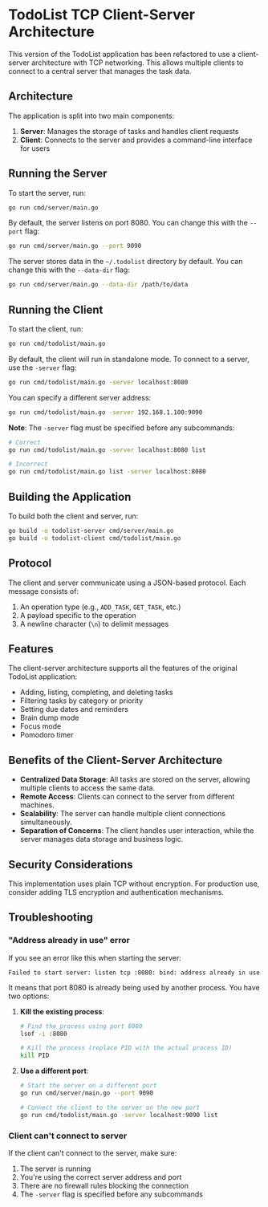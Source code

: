 # TodoList TCP Client-Server Architecture

This version of the TodoList application has been refactored to use a client-server architecture with TCP networking. This allows multiple clients to connect to a central server that manages the task data.

## Architecture

The application is split into two main components:

1. **Server**: Manages the storage of tasks and handles client requests
2. **Client**: Connects to the server and provides a command-line interface for users

## Running the Server

To start the server, run:

```bash
go run cmd/server/main.go
```

By default, the server listens on port 8080. You can change this with the `--port` flag:

```bash
go run cmd/server/main.go --port 9090
```

The server stores data in the `~/.todolist` directory by default. You can change this with the `--data-dir` flag:

```bash
go run cmd/server/main.go --data-dir /path/to/data
```

## Running the Client

To start the client, run:

```bash
go run cmd/todolist/main.go
```

By default, the client will run in standalone mode. To connect to a server, use the `-server` flag:

```bash
go run cmd/todolist/main.go -server localhost:8080
```

You can specify a different server address:

```bash
go run cmd/todolist/main.go -server 192.168.1.100:9090
```

**Note**: The `-server` flag must be specified before any subcommands:

```bash
# Correct
go run cmd/todolist/main.go -server localhost:8080 list

# Incorrect
go run cmd/todolist/main.go list -server localhost:8080
```

## Building the Application

To build both the client and server, run:

```bash
go build -o todolist-server cmd/server/main.go
go build -o todolist-client cmd/todolist/main.go
```

## Protocol

The client and server communicate using a JSON-based protocol. Each message consists of:

1. An operation type (e.g., `ADD_TASK`, `GET_TASK`, etc.)
2. A payload specific to the operation
3. A newline character (`\n`) to delimit messages

## Features

The client-server architecture supports all the features of the original TodoList application:

- Adding, listing, completing, and deleting tasks
- Filtering tasks by category or priority
- Setting due dates and reminders
- Brain dump mode
- Focus mode
- Pomodoro timer

## Benefits of the Client-Server Architecture

- **Centralized Data Storage**: All tasks are stored on the server, allowing multiple clients to access the same data.
- **Remote Access**: Clients can connect to the server from different machines.
- **Scalability**: The server can handle multiple client connections simultaneously.
- **Separation of Concerns**: The client handles user interaction, while the server manages data storage and business logic.

## Security Considerations

This implementation uses plain TCP without encryption. For production use, consider adding TLS encryption and authentication mechanisms.

## Troubleshooting

### "Address already in use" error

If you see an error like this when starting the server:

```
Failed to start server: listen tcp :8080: bind: address already in use
```

It means that port 8080 is already being used by another process. You have two options:

1. **Kill the existing process**:
   ```bash
   # Find the process using port 8080
   lsof -i :8080
   
   # Kill the process (replace PID with the actual process ID)
   kill PID
   ```

2. **Use a different port**:
   ```bash
   # Start the server on a different port
   go run cmd/server/main.go --port 9090
   
   # Connect the client to the server on the new port
   go run cmd/todolist/main.go -server localhost:9090 list
   ```

### Client can't connect to server

If the client can't connect to the server, make sure:

1. The server is running
2. You're using the correct server address and port
3. There are no firewall rules blocking the connection
4. The `-server` flag is specified before any subcommands 